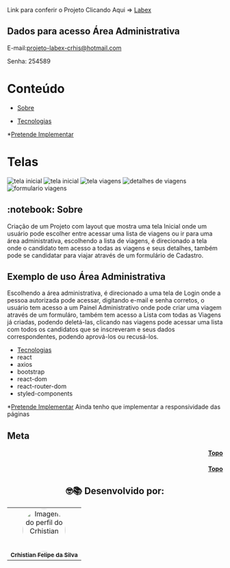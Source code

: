 
Link para conferir o Projeto Clicando Aqui => <a href="https://abundant-middle.surge.sh">Labex</a>

## Dados para acesso Área Administrativa
E-mail:projeto-labex-crhis@hotmail.com

Senha: 254589

<h1 id="topo">Conteúdo</h1>

   * [Sobre](#sobre)
      
   * [Tecnologias](#tecnologias)
   
   *[Pretende Implementar](#Pretende)
   


# Telas
  ![tela inicial](https://user-images.githubusercontent.com/89948060/169596302-ec3520c9-6ac0-4755-b850-39b6ec6003ec.png)
  ![tela inicial](https://user-images.githubusercontent.com/89948060/169596331-da2e1a45-4aac-457d-9541-3de394db27f4.png)
  ![tela viagens](https://user-images.githubusercontent.com/89948060/169596314-777159b0-575c-456e-a96e-3d59bf67c816.jpg)
  ![detalhes de viagens](https://user-images.githubusercontent.com/89948060/169596386-c2a35af0-4452-4ca4-acbc-237ba693c72e.png)
  ![formulario viagens](https://user-images.githubusercontent.com/89948060/169596393-980aee61-b0b6-4ee4-88ae-73b97e3c4cd0.png)


  <h2 id="sobre">:notebook: Sobre </h2> 

Criação de um Projeto com layout que mostra uma tela Inicial onde um usuário pode escolher entre acessar uma lista de viagens  ou ir para uma área administrativa, escolhendo a lista de viagens, é direcionado a tela onde o candidato tem acesso a todas as viagens e seus detalhes, também pode se candidatar para viajar através de um formulário de Cadastro.

## Exemplo de uso Área Administrativa

Escolhendo a área administrativa, é direcionado a uma tela de Login onde a pessoa autorizada pode acessar, digitando e-mail e senha corretos, o usuário tem acesso a um Painel Administrativo onde pode criar uma viagem através de um formuláro, também tem acesso a Lista com todas as Viagens já criadas, podendo deletá-las, clicando nas viagens pode acessar uma lista com todos os candidatos que se inscreveram e seus dados correspondentes, podendo aprová-los ou recusá-los.

 * [Tecnologias](#tecnologias)
 * react
 * axios
 * bootstrap 
 * react-dom
 * react-router-dom
 * styled-components

*[Pretende Implementar](#Pretende)
 Ainda tenho que implementar a responsividade das páginas

## Meta


<h4 align="right"><a href="#topo">Topo</a></h4>

<h4 align="right"><a href="#topo">Topo</a></h4>

<h2 align="center">
🤓📚
Desenvolvido por: 
</h2>
<table align="center">
  <tr>
      <td align="center"><a href="https://github.com/crhisfoz">
        <img src="https://avatars.githubusercontent.com/u/89948060?v=4" style="border-radius: 50%" width="100px" alt="Imagem do perfil do Crhistian"/>
      <br />
        <sub><b>Crhistian Felipe da Silva</b></sub>
      <br />
      </td>    
</table>
